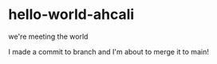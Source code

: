 # hello-world-ahcali
we're meeting the world

I made a commit to branch and I'm about to merge it to main!
